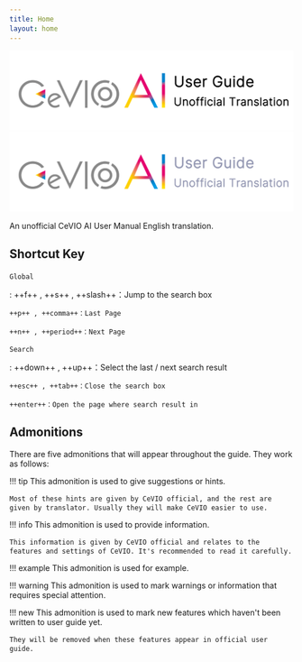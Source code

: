 ```yaml
---
title: Home
layout: home
---
```


![header](intro/images/header_image_title.png#only-light)
![header](intro/images/header_image_title_dark.png#only-dark)

An unofficial CeVIO AI User Manual English translation.

## Shortcut Key

`Global`

:   ++f++ , ++s++ , ++slash++：Jump to the search box

    ++p++ , ++comma++：Last Page

    ++n++ , ++period++：Next Page

`Search`

:   ++down++ , ++up++：Select the last / next search result

    ++esc++ , ++tab++：Close the search box

    ++enter++：Open the page where search result in

## Admonitions

There are five admonitions that will appear throughout the guide. They work as follows:

!!! tip
    This admonition is used to give suggestions or hints.
    
    Most of these hints are given by CeVIO official, and the rest are given by translator. Usually they will make CeVIO easier to use.

!!! info
    This admonition is used to provide information.
    
    This information is given by CeVIO official and relates to the features and settings of CeVIO. It's recommended to read it carefully.

!!! example
    This admonition is used for example.

!!! warning
    This admonition is used to mark warnings or information that requires special attention.

!!! new
    This admonition is used to mark new features which haven't been written to user guide yet.

    They will be removed when these features appear in official user guide.

<!-- ## 免责声明

> お客様が当サイトからリンクが張られている第三者のウェブサイト、または当サイトへリンクを張っている第三者のウェブサイトから取得された各種情報のご利用によって生じたいかなる損害についても責任を負いません。
>
> The Company accepts no liability for any loss or damage arising from your use of information obtained from third-party websites linked to this website or from third-party websites that have links to this website. -->
